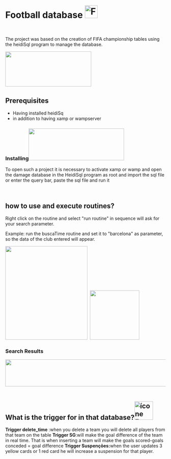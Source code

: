 <h1><strong>Football database</strong> <img class="alignleft" src="https://image.flaticon.com/icons/svg/27/27221.svg" alt="Football player attempting to kick ball free icon" width="40" height="40" /></h1>
&nbsp;

<a>The project was based on the creation of FIFA championship tables using the heidiSql program to manage the database.</a>

<img class="alignnone size-full wp-image-310" src="http://www.solocart.com.br/wp-content/uploads/2020/03/heidinovo.png" alt="" width="270" height="110" />
&nbsp;
<h2></a><strong>Prerequisites</strong></h2>
<ul style="list-style-type: disc;">
 	<li>Having installed heidiSq</li>
 	<li>in addition to having xamp or wampserver</li>
</ul>
<h3><a id="user-content-installing" class="anchor" href="https://github.com/gustavo910/ProjetoSqlFutebol#installing" aria-hidden="true"></a><strong>Installing</strong><img class="size-medium wp-image-298 alignright" src="http://www.solocart.com.br/wp-content/uploads/2020/03/xampwamp3-300x100.png" alt="" width="300" height="100" /></h3>
To open such a project it is necessary to activate xamp or wamp and open the damage database in the HeidiSql program as root and import the sql file or enter the query bar, paste the sql file and run it

&nbsp;
<h2 id="tw-target-text" class="tw-data-text tw-text-large tw-ta" dir="ltr" data-placeholder="Tradução"><strong><span lang="en">how to use and execute routines?</span></strong></h2>
Right click on the routine and select "run routine" in sequence will ask for your search parameter.

Example: run the buscaTime routine and set it to "barcelona" as parameter, so the data of the club entered will appear.

<img src="http://www.solocart.com.br/wp-content/uploads/2020/03/executar-rotina.jpg" alt="" width="258" height="294"/>  <img class="size-full" src="http://www.solocart.com.br/wp-content/uploads/2020/03/barcelona.jpg" alt="" width="" height="155" />
&nbsp;
&nbsp;
&nbsp;
<h3 dir="ltr" data-placeholder="Tradução"></h3>
<h3 id="tw-target-text" class="tw-data-text tw-text-large tw-ta" dir="ltr" data-placeholder="Tradução"><strong><span lang="en">Search Results</span></strong></h3>
<img class="alignnone wp-image-303 size-full" src="http://www.solocart.com.br/wp-content/uploads/2020/03/resultados.jpg" alt="" width="950" height="85" />
&nbsp;
&nbsp;
<h2>What is the trigger for in that database?<img class="alignleft" src="https://cdn.icon-icons.com/icons2/931/PNG/512/settings_icon-icons.com_72415.png" alt="ícone Ferramenta, ferramentas, configurações Livre de Mini Icon ..." width="58" height="58" /></h2>
<strong>Trigger delete_time</strong> :when you delete a team you will delete all players from that team on the table
<strong>Trigger SG</strong>:will make the goal difference of the team in real time. That is when inserting a team will make the goals scored-goals conceded = goal difference
<strong>Trigger Suspenções:</strong>when the user updates 3 yellow cards or 1 red card he will increase a suspension for that player.
